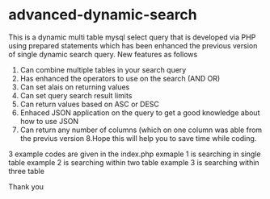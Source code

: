 # advanced-dynamic-search
This is a dynamic multi table mysql select query that is developed via PHP using prepared statements which has been enhanced the previous version of single dynamic search query.
New features as follows
1. Can combine multiple tables in your search query
2. Has enhanced the operators to use on the search (AND OR)
3. Can set alais on returning values
4. Can set query search result limits
5. Can return values based on ASC or DESC
6. Enhaced JSON application on the query to get a good knowledge about how to use JSON 
7. Can return any number of columns (which on one column was able from the previus version
8.Hope this will help you to save time while coding.

3 example codes are given in the index.php 
exmaple 1 is searching in single table 
example 2 is searching within two table 
example 3 is searching within three table 

Thank you
